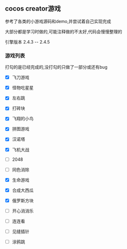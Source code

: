 ## cocos creator游戏

参考了各类的小游戏源码和demo,并尝试着自己实现完成

大部分都是学习时做的,可能注释做的不太好,代码会慢慢整理的

引擎版本 2.4.3 -- 2.4.5

### 游戏列表

打勾的是已经完成的,没打勾的只做了一部分或还有bug

- [x] 飞刀游戏
- [x] 怪物吃星星
- [x] 左右跳
- [x] 打砖块
- [x] 飞翔的小鸟
- [x] 拼图游戏
- [x] 汉诺塔
- [x] 飞机大战
- [ ] 2048
- [ ] 同色消除
- [x] 生命游戏
- [x] 合成大西瓜
- [x] 俄罗斯方块
- [ ] 开心消消乐
- [ ] 连连看
- [ ] 见缝插针
- [ ] 涂鸦跳

